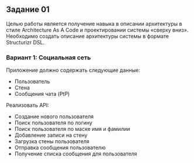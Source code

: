 ## Задание 01 
Целью работы является получение навыка в описании архитектуры в стиле Architecture As A Code и проектировании системы «сверху вниз». 
Необходимо создать описание архитектуры системы в формате Structurizr DSL.

### Вариант 1: Социальная сеть
Приложение должно содержать следующие данные: 
- Пользователь 
- Стена  
- Сообщения чата (PtP) 

Реализовать API:
- Создание нового пользователя
- Поиск пользователя по логину
- Поиск пользователя по маске имя и фамилии 
- Добавление записи на стену 
- Загрузка стены пользователя 
- Отправка сообщения пользователю 
- Получение списка сообщения для пользователя 
